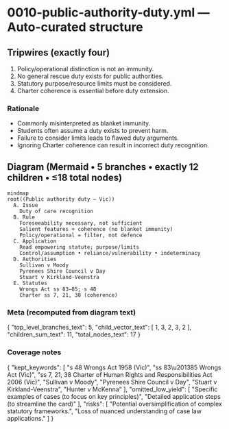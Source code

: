 # 0010-public-authority-duty.yml — Auto-curated structure

## Tripwires (exactly four)

1. Policy/operational distinction is not an immunity.
2. No general rescue duty exists for public authorities.
3. Statutory purpose/resource limits must be considered.
4. Charter coherence is essential before duty extension.

### Rationale
- Commonly misinterpreted as blanket immunity.
- Students often assume a duty exists to prevent harm.
- Failure to consider limits leads to flawed duty arguments.
- Ignoring Charter coherence can result in incorrect duty recognition.

## Diagram (Mermaid • 5 branches • exactly 12 children • ≤18 total nodes)

```mermaid
mindmap
root((Public authority duty — Vic))
  A. Issue
    Duty of care recognition
  B. Rule
    Foreseeability necessary, not sufficient
    Salient features + coherence (no blanket immunity)
    Policy/operational = filter, not defence
  C. Application
    Read empowering statute; purpose/limits
    Control/assumption • reliance/vulnerability • indeterminacy
  D. Authorities
    Sullivan v Moody
    Pyrenees Shire Council v Day
    Stuart v Kirkland-Veenstra
  E. Statutes
    Wrongs Act ss 83–85; s 48
    Charter ss 7, 21, 38 (coherence)
```

### Meta (recomputed from diagram text)


{
  "top_level_branches_text": 5,
  "child_vector_text": [
    1,
    3,
    2,
    3,
    2
  ],
  "children_sum_text": 11,
  "total_nodes_text": 17
}

### Coverage notes

{
  "kept_keywords": [
    "s 48 Wrongs Act 1958 (Vic)",
    "ss 83\u201385 Wrongs Act (Vic)",
    "ss 7, 21, 38 Charter of Human Rights and Responsibilities Act 2006 (Vic)",
    "Sullivan v Moody",
    "Pyrenees Shire Council v Day",
    "Stuart v Kirkland-Veenstra",
    "Hunter v McKenna"
  ],
  "omitted_low_yield": [
    "Specific examples of cases (to focus on key principles)",
    "Detailed application steps (to streamline the card)"
  ],
  "risks": [
    "Potential oversimplification of complex statutory frameworks.",
    "Loss of nuanced understanding of case law applications."
  ]
}
